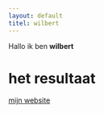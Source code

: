```yaml
---
layout: default
titel: wilbert
---
```


Hallo ik ben **wilbert** 
# het resultaat
[mijn website](https://ingegno-student.github.io/wilbert/)

